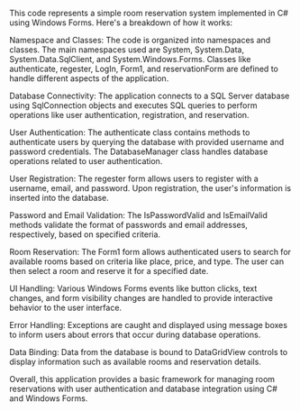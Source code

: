 This code represents a simple room reservation system implemented in C# using Windows Forms. Here's a breakdown of how it works:

Namespace and Classes: The code is organized into namespaces and classes. The main namespaces used are System, System.Data, System.Data.SqlClient, and System.Windows.Forms. Classes like authenticate, regester, LogIn, Form1, and reservationForm are defined to handle different aspects of the application.

Database Connectivity: The application connects to a SQL Server database using SqlConnection objects and executes SQL queries to perform operations like user authentication, registration, and reservation.

User Authentication: The authenticate class contains methods to authenticate users by querying the database with provided username and password credentials. The DatabaseManager class handles database operations related to user authentication.

User Registration: The regester form allows users to register with a username, email, and password. Upon registration, the user's information is inserted into the database.

Password and Email Validation: The IsPasswordValid and IsEmailValid methods validate the format of passwords and email addresses, respectively, based on specified criteria.

Room Reservation: The Form1 form allows authenticated users to search for available rooms based on criteria like place, price, and type. The user can then select a room and reserve it for a specified date.

UI Handling: Various Windows Forms events like button clicks, text changes, and form visibility changes are handled to provide interactive behavior to the user interface.

Error Handling: Exceptions are caught and displayed using message boxes to inform users about errors that occur during database operations.

Data Binding: Data from the database is bound to DataGridView controls to display information such as available rooms and reservation details.

Overall, this application provides a basic framework for managing room reservations with user authentication and database integration using C# and Windows Forms.
